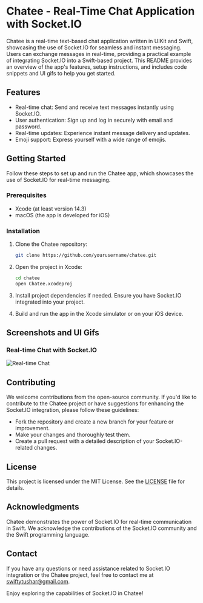 # Chatee - Real-Time Chat Application with Socket.IO

Chatee is a real-time text-based chat application written in UIKit and Swift, showcasing the use of Socket.IO for seamless and instant messaging. Users can exchange messages in real-time, providing a practical example of integrating Socket.IO into a Swift-based project. This README provides an overview of the app's features, setup instructions, and includes code snippets and UI gifs to help you get started.

## Features

- Real-time chat: Send and receive text messages instantly using Socket.IO.
- User authentication: Sign up and log in securely with email and password.
- Real-time updates: Experience instant message delivery and updates.
- Emoji support: Express yourself with a wide range of emojis.

## Getting Started

Follow these steps to set up and run the Chatee app, which showcases the use of Socket.IO for real-time messaging.

### Prerequisites

- Xcode (at least version 14.3)
- macOS (the app is developed for iOS)

### Installation

1. Clone the Chatee repository:

   ```bash
   git clone https://github.com/yourusername/chatee.git
   ```

2. Open the project in Xcode:

   ```bash
   cd chatee
   open Chatee.xcodeproj
   ```

3. Install project dependencies if needed. Ensure you have Socket.IO integrated into your project.

4. Build and run the app in the Xcode simulator or on your iOS device.

## Screenshots and UI Gifs

### Real-time Chat with Socket.IO
![Real-time Chat](/gifs/real-time-chat.gif)

## Contributing

We welcome contributions from the open-source community. If you'd like to contribute to the Chatee project or have suggestions for enhancing the Socket.IO integration, please follow these guidelines:

- Fork the repository and create a new branch for your feature or improvement.
- Make your changes and thoroughly test them.
- Create a pull request with a detailed description of your Socket.IO-related changes.

## License

This project is licensed under the MIT License. See the [LICENSE](LICENSE) file for details.

## Acknowledgments

Chatee demonstrates the power of Socket.IO for real-time communication in Swift. We acknowledge the contributions of the Socket.IO community and the Swift programming language.

## Contact

If you have any questions or need assistance related to Socket.IO integration or the Chatee project, feel free to contact me at [swiftytushar@gmail.com](mailto:swiftytushar@gmail.com).

Enjoy exploring the capabilities of Socket.IO in Chatee!
